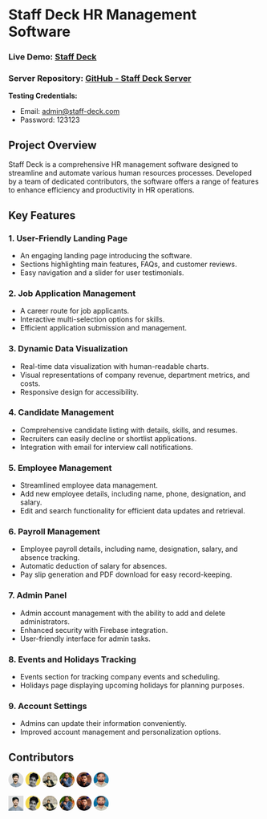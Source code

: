 # Staff Deck HR Management Software

### Live Demo: [Staff Deck](https://hr-management-client-2a430.web.app/)

### Server Repository: [GitHub - Staff Deck Server](https://github.com/Rubayet-billah/hr-management-server)

**Testing Credentials:**

- Email: admin@staff-deck.com
- Password: 123123

## Project Overview

Staff Deck is a comprehensive HR management software designed to streamline and automate various human resources processes. Developed by a team of dedicated contributors, the software offers a range of features to enhance efficiency and productivity in HR operations.

## Key Features

### 1. User-Friendly Landing Page

- An engaging landing page introducing the software.
- Sections highlighting main features, FAQs, and customer reviews.
- Easy navigation and a slider for user testimonials.

### 2. Job Application Management

- A career route for job applicants.
- Interactive multi-selection options for skills.
- Efficient application submission and management.

### 3. Dynamic Data Visualization

- Real-time data visualization with human-readable charts.
- Visual representations of company revenue, department metrics, and costs.
- Responsive design for accessibility.

### 4. Candidate Management

- Comprehensive candidate listing with details, skills, and resumes.
- Recruiters can easily decline or shortlist applications.
- Integration with email for interview call notifications.

### 5. Employee Management

- Streamlined employee data management.
- Add new employee details, including name, phone, designation, and salary.
- Edit and search functionality for efficient data updates and retrieval.

### 6. Payroll Management

- Employee payroll details, including name, designation, salary, and absence tracking.
- Automatic deduction of salary for absences.
- Pay slip generation and PDF download for easy record-keeping.

### 7. Admin Panel

- Admin account management with the ability to add and delete administrators.
- Enhanced security with Firebase integration.
- User-friendly interface for admin tasks.

### 8. Events and Holidays Tracking

- Events section for tracking company events and scheduling.
- Holidays page displaying upcoming holidays for planning purposes.

### 9. Account Settings

- Admins can update their information conveniently.
- Improved account management and personalization options.

<!-- ## Contributors

- [Rubayet Billah](https://github.com/Rubayet-billah)
- [Maruf Hossain](https://github.com/mickeymaruf)
- [MD Badsha Fahadh](https://github.com/FahadMridha)
- [Rajib Das](https://github.com/rajibdas-it)
- [Tarekul Islam](https://github.com/itarek99)
- [Naem Hossain](https://github.com/Naem-hossain) -->

## Contributors

[<img title='Rubayet Billah' src='./src/assets/devs/rubayet_billah.jpg' style='width:30px; border-radius:50%;'>](https://github.com/Rubayet-billah) [<img title='Maruf Hossain' src='./src/assets/devs/Md-Maruf-Hossain.jpg' style='width:30px; border-radius:50%;'>](https://github.com/mickeymaruf) [<img title='MD Badsha Fahadh' src='./src/assets/devs/Md.Badsha fahadh.jpg' style='width:30px; border-radius:50%;'>](https://github.com/FahadMridha) [<img title='Rajib Das' src='./src/assets/devs/rajib.jpeg' style='width:30px; border-radius:50%;'>](https://github.com/rajibdas-it) [<img title='Tarekul Islam' src='./src/assets/devs/tarekul_islam.jpg' style='width:30px; border-radius:50%;'>](https://github.com/itarek99) [<img title='Naem Hossain' src='./src/assets/devs/naem.jpg' style='width:30px; border-radius:50%;'>](https://github.com/Naem-hossain)

<a href="https://github.com/Rubayet-billah"><img title='Rubayet Billah' src='./src/assets/devs/rubayet_billah.jpg' style='width:30px; "border-radius":50%;'></a>
<a href="https://github.com/mickeymaruf"><img title='Maruf Hossain' src='./src/assets/devs/Md-Maruf-Hossain.jpg' style='width:30px; border-radius:50%;'></a>
<a href="https://github.com/FahadMridha"><img title='MD Badsha Fahadh' src='./src/assets/devs/Md.Badsha fahadh.jpg' style='width:30px; border-radius:50%;'></a>
<a href="https://github.com/rajibdas-it"><img title='Rajib Das' src='./src/assets/devs/rajib.jpeg' style='width:30px; border-radius:50%;'></a>
<a href="https://github.com/itarek99"><img title='Tarekul Islam' src='./src/assets/devs/tarekul_islam.jpg' style='width:30px; border-radius:50%;'></a>
<a href="https://github.com/Naem-hossain"><img title='Naem Hossain' src='./src/assets/devs/naem.jpg' style='width:30px; border-radius:50%;'></a>
